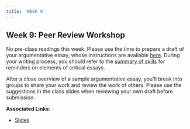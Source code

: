 ```yaml
---
title: 'WEEK 9'
---
```


## Week 9: Peer Review Workshop

No pre-class readings this week. Please use the time to prepare a draft of your argumentative essay, whose instructions are available [here](/assignments). During your writing process, you should refer to the [summary of skills](/skills) for reminders on elements of critical essays. 

After a close overview of a sample argumentative essay, you'll break into groups to share your work and review the work of others. Please use the suggestions in the class slides when reviewing your own draft before submission.

**Associated Links**:

* [Slides](http://slides.com/trentgill/uw-march-8#/)